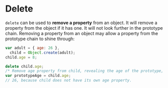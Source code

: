 # Delete

`delete` can be used to **remove a property** from an object. It will remove a property from the object if it has one. It will not look further in the prototype chain. Removing a property from an object may allow a property from the prototype chain to shine through:

```javascript
var adult = { age: 26 },
  child = Object.create(adult);
child.age = 8;

delete child.age;
/* Remove age property from child, revealing the age of the prototype, because then it is not overriden. */
var prototypeAge = child.age;
// 26, because child does not have its own age property.
```

